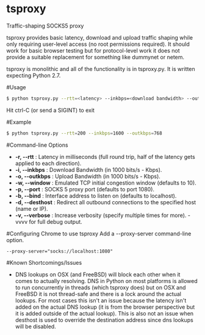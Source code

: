 # tsproxy
Traffic-shaping SOCKS5 proxy

tsproxy provides basic latency, download and upload traffic shaping while only requiring user-level access (no root permissions required).  It should work for basic browser testing but for protocol-level work it does not provide a suitable replacement for something like dummynet or netem.

tsproxy is monolithic and all of the functionality is in tsproxy.py.  It is written expecting Python 2.7.

#Usage
```bash
$ python tsproxy.py --rtt=<latency> --inkbps=<download bandwidth> --outkbps=<upload bandwidth>
```
Hit ctrl-C (or send a SIGINT) to exit

#Example
```bash
$ python tsproxy.py --rtt=200 --inkbps=1600 --outkbps=768
```

#Command-line Options
* **-r, --rtt** : Latency in milliseconds (full round trip, half of the latency gets applied to each direction).
* **-i, --inkbps** : Download Bandwidth (in 1000 bits/s - Kbps).
* **-o, --outkbps** : Upload Bandwidth (in 1000 bits/s - Kbps).
* **-w, --window** : Emulated TCP initial congestion window (defaults to 10).
* **-p, --port** : SOCKS 5 proxy port (defaults to port 1080).
* **-b, --bind** : Interface address to listen on (defaults to localhost).
* **-d, --desthost** : Redirect all outbound connections to the specified host (name or IP).
* **-v, --verbose** : Increase verbosity (specify multiple times for more). -vvvv for full debug output.

#Configuring Chrome to use tsproxy
Add a --proxy-server command-line option.
```
--proxy-server="socks://localhost:1080"
```

#Known Shortcomings/Issues
* DNS lookups on OSX (and FreeBSD) will block each other when it comes to actually resolving.  DNS in Python on most platforms is allowed to run concurrently in threads (which tsproxy does) but on OSX and FreeBSD it is not thread-safe and there is a lock around the actual lookups.  For most cases this isn't an issue because the latency isn't added on the actual DNS lookup (it is from the browser perspective but it is added outside of the actual lookup). This is also not an issue when desthost is used to override the destination address since dns lookups will be disabled.
